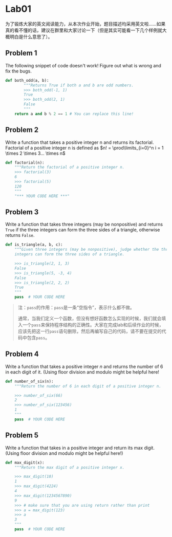 # Lab01

为了锻炼大家的英文阅读能力，从本次作业开始，题目描述均采用英文啦……如果真的看不懂的话，建议在群里和大家讨论一下（但是其实可能看一下几个样例就大概明白是什么意思了）。

## Problem 1

The following snippet of code doesn't work! Figure out what is wrong and fix the bugs.  

```python
def both_odd(a, b):
		"""Returns True if both a and b are odd numbers.
		>>> both_odd(-1, 1)
		True
		>>> both_odd(2, 1)
		False
		"""
    return a and b % 2 == 1 # You can replace this line!
```

## Problem 2

Write a function that takes a positive integer n and returns its factorial. 
Factorial of a positive integer n is defined as  $n! = \prod\limits_{i=0}^n i = 1 \times 2 \times 3... \times n$

```python
def factorial(n):
    """Return the factorial of a positive integer n.
    >>> factorial(3)
    6
    >>> factorial(5)
    120
    """
    "*** YOUR CODE HERE ***"
```

## Problem 3

Write a function that takes three integers (may be nonpositive) and returns `True` if the three integers can form the three sides of a triangle, otherwise returns `False`.

```python
def is_triangle(a, b, c):
    """Given three integers (may be nonpositive), judge whether the three
    integers can form the three sides of a triangle.

    >>> is_triangle(2, 1, 3)
    False
    >>> is_triangle(5, -3, 4)
    False
    >>> is_triangle(2, 2, 2)
    True
    """
    pass  # YOUR CODE HERE
```

> 注：`pass`的作用：`pass`是一条“空指令”，表示什么都不做。
>
> 通常，当我们定义一个函数，但没有想好函数怎么实现的时候，我们就会填入一个`pass`来保持程序结构的正确性。大家在完成lab和后续作业的时候，应该先把这一行`pass`语句删除，然后再编写自己的代码，请不要在提交的代码中包含`pass`。

## Problem 4

Write a function that takes a positive integer *n* and returns the number of 6 in each digit of it. (Using floor division and modulo might be helpful here!

```python
def number_of_six(n):
    """Return the number of 6 in each digit of a positive integer n.

    >>> number_of_six(66)
    2
    >>> number_of_six(123456)
    1
    """
    pass  # YOUR CODE HERE
```

## Problem 5

Write a function that takes in a positive integer and return its max digit. (Using floor division and modulo might be helpful here!)

```python
def max_digit(x):
    """Return the max digit of a positive integer x.

    >>> max_digit(10)
    1
    >>> max_digit(4224)
    4
    >>> max_digit(1234567890)
    9
    >>> # make sure that you are using return rather than print
    >>> a = max_digit(123)
    >>> a
    3
    """
    pass  # YOUR CODE HERE
```
